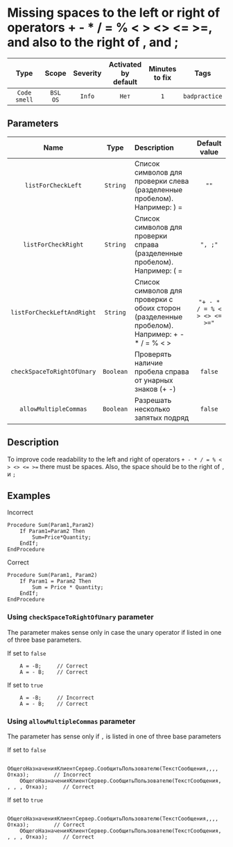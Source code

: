# Missing spaces to the left or right of operators + - * / = % < > <> <= >=, and also to the right of , and ;

| Type | Scope | Severity | Activated<br/>by default | Minutes<br/>to fix | Tags |
| :-: | :-: | :-: | :-: | :-: | :-: |
| `Code smell` | `BSL`<br/>`OS` | `Info` | `Нет` | `1` | `badpractice` |

## Parameters 

| Name | Type | Description | Default value |
| :-: | :-: | :-- | :-: |
| `listForCheckLeft` | `String` | Список символов для проверки слева (разделенные пробелом). Например: ) = | `""` |
| `listForCheckRight` | `String` | Список символов для проверки справа (разделенные пробелом). Например: ( = | `", ;"` |
| `listForCheckLeftAndRight` | `String` | Список символов для проверки с обоих сторон (разделенные пробелом). Например: + - * / = % < > | `"+ - * / = % < > <> <= >="` |
| `checkSpaceToRightOfUnary` | `Boolean` | Проверять наличие пробела справа от унарных знаков (+ -) | `false` |
| `allowMultipleCommas` | `Boolean` | Разрешать несколько запятых подряд | `false` |

<!-- Блоки выше заполняются автоматически, не трогать -->
## Description

To improve code readability to the left and right of operators `+ - * / = % < > <> <= >=` there must be spaces.
Also, the space should be to the right of `,` и `;`

## Examples

Incorrect

```bsl
Procedure Sum(Param1,Param2)
    If Param1=Param2 Then
        Sum=Price*Quantity;
    EndIf;
EndProcedure
```

Correct

```bsl
Procedure Sum(Param1, Param2)
    If Param1 = Param2 Then
        Sum = Price * Quantity;
    EndIf;
EndProcedure
```

### Using `checkSpaceToRightOfUnary` parameter

The parameter makes sense only in case the unary operator if listed in one of three base parameters.

If set to `false`

```bsl
    А = -B;     // Correct
    А = - B;    // Correct
```

If set to `true`

```bsl
    А = -B;     // Incorrect
    А = - B;    // Correct
```

### Using `allowMultipleCommas` parameter

The parameter has sense only if `,` is listed in one of three base parameters

If set to `false`

```bsl
    ОбщегоНазначенияКлиентСервер.СообщитьПользователю(ТекстСообщения,,,, Отказ);        // Incorrect
    ОбщегоНазначенияКлиентСервер.СообщитьПользователю(ТекстСообщения, , , , Отказ);     // Correct
```

If set to `true`

```bsl
    ОбщегоНазначенияКлиентСервер.СообщитьПользователю(ТекстСообщения,,,, Отказ);        // Correct
    ОбщегоНазначенияКлиентСервер.СообщитьПользователю(ТекстСообщения, , , , Отказ);     // Correct
```
